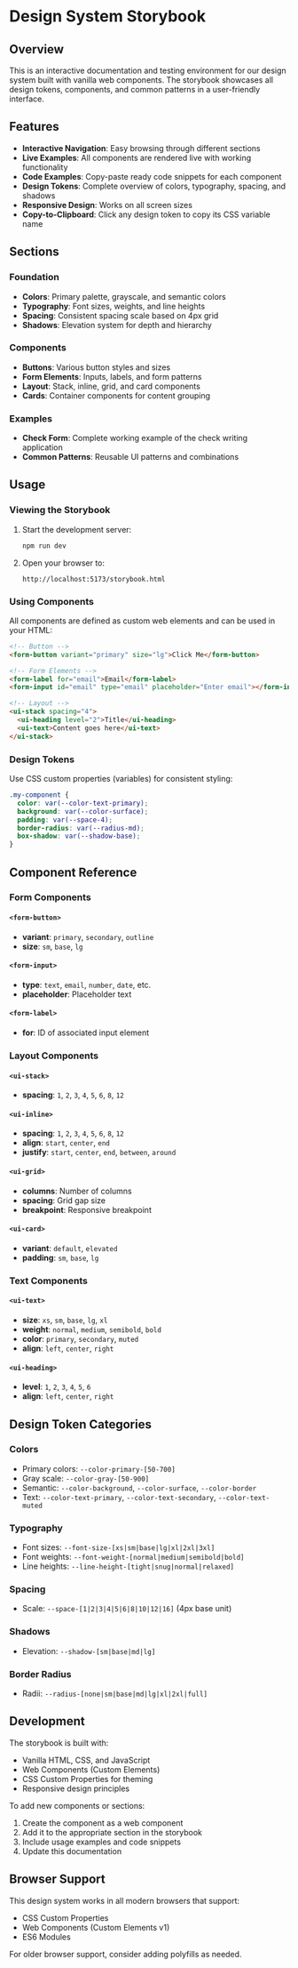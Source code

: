 # Design System Storybook

## Overview

This is an interactive documentation and testing environment for our design system built with vanilla web components. The storybook showcases all design tokens, components, and common patterns in a user-friendly interface.

## Features

- **Interactive Navigation**: Easy browsing through different sections
- **Live Examples**: All components are rendered live with working functionality
- **Code Examples**: Copy-paste ready code snippets for each component
- **Design Tokens**: Complete overview of colors, typography, spacing, and shadows
- **Responsive Design**: Works on all screen sizes
- **Copy-to-Clipboard**: Click any design token to copy its CSS variable name

## Sections

### Foundation

- **Colors**: Primary palette, grayscale, and semantic colors
- **Typography**: Font sizes, weights, and line heights
- **Spacing**: Consistent spacing scale based on 4px grid
- **Shadows**: Elevation system for depth and hierarchy

### Components

- **Buttons**: Various button styles and sizes
- **Form Elements**: Inputs, labels, and form patterns
- **Layout**: Stack, inline, grid, and card components
- **Cards**: Container components for content grouping

### Examples

- **Check Form**: Complete working example of the check writing application
- **Common Patterns**: Reusable UI patterns and combinations

## Usage

### Viewing the Storybook

1. Start the development server:

   ```bash
   npm run dev
   ```

2. Open your browser to:
   ```
   http://localhost:5173/storybook.html
   ```

### Using Components

All components are defined as custom web elements and can be used in your HTML:

```html
<!-- Button -->
<form-button variant="primary" size="lg">Click Me</form-button>

<!-- Form Elements -->
<form-label for="email">Email</form-label>
<form-input id="email" type="email" placeholder="Enter email"></form-input>

<!-- Layout -->
<ui-stack spacing="4">
  <ui-heading level="2">Title</ui-heading>
  <ui-text>Content goes here</ui-text>
</ui-stack>
```

### Design Tokens

Use CSS custom properties (variables) for consistent styling:

```css
.my-component {
  color: var(--color-text-primary);
  background: var(--color-surface);
  padding: var(--space-4);
  border-radius: var(--radius-md);
  box-shadow: var(--shadow-base);
}
```

## Component Reference

### Form Components

#### `<form-button>`

- **variant**: `primary`, `secondary`, `outline`
- **size**: `sm`, `base`, `lg`

#### `<form-input>`

- **type**: `text`, `email`, `number`, `date`, etc.
- **placeholder**: Placeholder text

#### `<form-label>`

- **for**: ID of associated input element

### Layout Components

#### `<ui-stack>`

- **spacing**: `1`, `2`, `3`, `4`, `5`, `6`, `8`, `12`

#### `<ui-inline>`

- **spacing**: `1`, `2`, `3`, `4`, `5`, `6`, `8`, `12`
- **align**: `start`, `center`, `end`
- **justify**: `start`, `center`, `end`, `between`, `around`

#### `<ui-grid>`

- **columns**: Number of columns
- **spacing**: Grid gap size
- **breakpoint**: Responsive breakpoint

#### `<ui-card>`

- **variant**: `default`, `elevated`
- **padding**: `sm`, `base`, `lg`

### Text Components

#### `<ui-text>`

- **size**: `xs`, `sm`, `base`, `lg`, `xl`
- **weight**: `normal`, `medium`, `semibold`, `bold`
- **color**: `primary`, `secondary`, `muted`
- **align**: `left`, `center`, `right`

#### `<ui-heading>`

- **level**: `1`, `2`, `3`, `4`, `5`, `6`
- **align**: `left`, `center`, `right`

## Design Token Categories

### Colors

- Primary colors: `--color-primary-[50-700]`
- Gray scale: `--color-gray-[50-900]`
- Semantic: `--color-background`, `--color-surface`, `--color-border`
- Text: `--color-text-primary`, `--color-text-secondary`, `--color-text-muted`

### Typography

- Font sizes: `--font-size-[xs|sm|base|lg|xl|2xl|3xl]`
- Font weights: `--font-weight-[normal|medium|semibold|bold]`
- Line heights: `--line-height-[tight|snug|normal|relaxed]`

### Spacing

- Scale: `--space-[1|2|3|4|5|6|8|10|12|16]` (4px base unit)

### Shadows

- Elevation: `--shadow-[sm|base|md|lg]`

### Border Radius

- Radii: `--radius-[none|sm|base|md|lg|xl|2xl|full]`

## Development

The storybook is built with:

- Vanilla HTML, CSS, and JavaScript
- Web Components (Custom Elements)
- CSS Custom Properties for theming
- Responsive design principles

To add new components or sections:

1. Create the component as a web component
2. Add it to the appropriate section in the storybook
3. Include usage examples and code snippets
4. Update this documentation

## Browser Support

This design system works in all modern browsers that support:

- CSS Custom Properties
- Web Components (Custom Elements v1)
- ES6 Modules

For older browser support, consider adding polyfills as needed.
